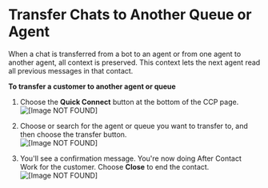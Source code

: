 # Transfer Chats to Another Queue or Agent<a name="transfer-chats"></a>

When a chat is transferred from a bot to an agent or from one agent to another agent, all context is preserved\. This context lets the next agent read all previous messages in that contact\.

**To transfer a customer to another agent or queue**

1. Choose the **Quick Connect** button at the bottom of the CCP page\.  
![\[Image NOT FOUND\]](http://docs.aws.amazon.com/connect/latest/adminguide/images/transfer-customer.png)

1. Choose or search for the agent or queue you want to transfer to, and then choose the transfer button\.  
![\[Image NOT FOUND\]](http://docs.aws.amazon.com/connect/latest/adminguide/images/transfer-to-nikhil.png)

1. You'll see a confirmation message\. You're now doing After Contact Work for the customer\. Choose **Close** to end the contact\.   
![\[Image NOT FOUND\]](http://docs.aws.amazon.com/connect/latest/adminguide/images/transfer-confirmation.png)
